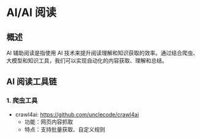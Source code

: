# AI/AI 阅读

## 概述
AI 辅助阅读是指使用 AI 技术来提升阅读理解和知识获取的效率。通过结合爬虫、大模型和知识工具，我们可以实现自动化的内容获取、理解和总结。

## AI 阅读工具链

### 1. 爬虫工具
- crawl4ai: https://github.com/unclecode/crawl4ai
  - 功能：网页内容抓取
  - 特点：支持批量获取、自定义规则
